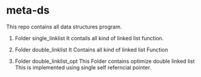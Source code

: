 # meta-ds
This repo contains all data structures program.

1. Folder single_linklist
	It contails all kind of linked list function.

2. Folder double_linklist
	It Contains all kind of linked list Function

3. Folder double_linklist_opt
	This Folder contains optimize double linked list
	This is implemented using single self referncial
	pointer.
